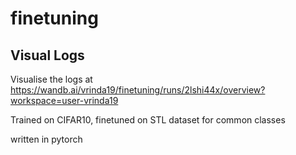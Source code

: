 # finetuning

## Visual Logs
Visualise the logs at 
https://wandb.ai/vrinda19/finetuning/runs/2lshi44x/overview?workspace=user-vrinda19


Trained on CIFAR10, finetuned on STL dataset for common classes

written in pytorch
